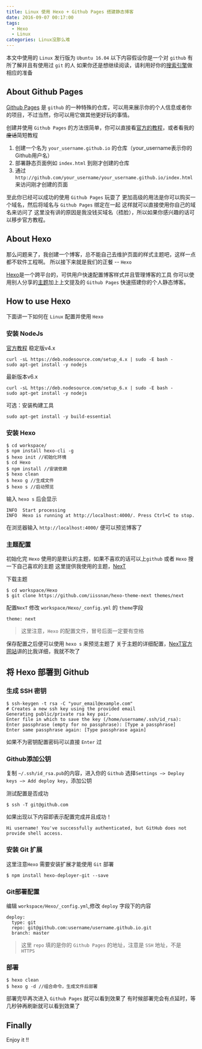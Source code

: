 ```yaml
---
title: Linux 使用 Hexo + Github Pages 搭建静态博客
date: 2016-09-07 00:17:00
tags: 
  - Hexo
  - Linux
categories: Linux没那么难
---
```


本文中使用的 `Linux` 发行版为 `Ubuntu 16.04`
以下内容假设你是一个对 `github` 有所了解并且有使用过 `git` 的人
如果你还是想继续阅读，请利用好你的[搜索引擎](http://google.com)做相应的准备
<!-- more -->

## About Github Pages

[Github Pages](https://pages.github.com/) 是 `github` 的一种特殊的仓库，可以用来展示你的个人信息或者你的项目，不过当然，你可以用它做其他更好玩的事情。

创建并使用 `Github Pages` 的方法很简单，你可以直接看[官方的教程](https://pages.github.com/)，或者看我的~~废话~~简短教程

1. 创建一个名为 `your_username.github.io` 的仓库（your_username表示你的Github用户名）
2. 部署静态页面例如 `index.html` 到刚才创建的仓库
3. 通过 `http://github.com/your_username/your_username.github.io/index.html` 来访问刚才创建的页面

至此你已经可以成功的使用 `Github Pages` 玩耍了
更加高级的用法是你可以购买一个域名，然后将域名与 `Github Pages` 绑定在一起
这样就可以直接使用你自己的域名来访问了
这里没有讲的原因是我没钱买域名（捂脸），所以如果你感兴趣的话可以移步官方教程。

## About Hexo

那么问题来了，我创建一个博客，总不能自己去维护页面的样式主题吧，这样一点都不软件工程啊。
所以接下来就是我们的正餐 -- `Hexo`

[Hexo](https://hexo.io/zh-cn/)是一个跨平台的，可供用户快速配置博客样式并且管理博客的工具
你可以使用别人分享的[主题](https://hexo.io/themes/)加上上文提及的 `Github Pages`  快速搭建你的个人静态博客。

## How to use Hexo

下面讲一下如何在 `Linux` 配置并使用 `Hexo`

### 安装 NodeJs
[官方教程](https://nodejs.org/en/download/package-manager/)
稳定版v4.x
```
curl -sL https://deb.nodesource.com/setup_4.x | sudo -E bash -
sudo apt-get install -y nodejs
```

最新版本v6.x
```
curl -sL https://deb.nodesource.com/setup_6.x | sudo -E bash -
sudo apt-get install -y nodejs
```
可选：安装构建工具
```
sudo apt-get install -y build-essential
```
### 安装 Hexo

```
$ cd workspace/
$ npm install hexo-cli -g
$ hexo init //初始化环境
$ cd Hexo
$ npm install //安装依赖
$ hexo clean
$ hexo g //生成文件
$ hexo s //启动预览
```

输入 `hexo s` 后会显示
```
INFO  Start processing
INFO  Hexo is running at http://localhost:4000/. Press Ctrl+C to stop.
```
在浏览器输入 `http://localhost:4000/` 便可以预览博客了

### 主题配置
初始化完 `Hexo` 使用的是默认的主题，如果不喜欢的话可以上`github` 或者 `Hexo` 搜一下自己喜欢的主题
这里提供我使用的主题，[NexT](https://github.com/iissnan/hexo-theme-next)

下载主题
```
$ cd workspace/Hexo
$ git clone https://github.com/iissnan/hexo-theme-next themes/next
```

配置`NexT`
修改 `workspace/Hexo/_config.yml` 的 `theme`字段
```
theme: next
```

> 这里注意，`Hexo` 的配置文件，冒号后面一定要有空格

保存配置之后便可以使用 `hexo s` 来预览主题了
关于主题的详细配置，[NexT官方网站](http://theme-next.iissnan.com/)讲的比我详细，我就不吹了

## 将 Hexo 部署到 Github

### 生成 SSH 密钥
```
$ ssh-keygen -t rsa -C "your_email@example.com"
# Creates a new ssh key using the provided email
Generating public/private rsa key pair.
Enter file in which to save the key (/home/username/.ssh/id_rsa):
Enter passphrase (empty for no passphrase): [Type a passphrase]
Enter same passphrase again: [Type passphrase again]
```
如果不为密钥配置密码可以直接 `Enter` 过

### Github添加公钥
复制 `~/.ssh/id_rsa.pub`的内容，进入你的 `Github`
选择`Settings –> Deploy keys –> Add deploy key`，添加公钥

测试配置是否成功
```
$ ssh -T git@github.com
```
如果出现以下内容即表示配置完成并且成功！
```
Hi username! You've successfully authenticated, but GitHub does not
provide shell access.
```

### 安装 Git 扩展
这里注意`Hexo` 需要安装扩展才能使用 `Git` 部署
```
$ npm install hexo-deployer-git --save
```

### Git部署配置
编辑 `workspace/Hexo/_config.yml`,修改 `deploy` 字段下的内容
```
deploy:
  type: git
  repo: git@github.com:username/username.github.io.git
  branch: master
```

> 这里 `repo` 填的是你的 `Github Pages` 的地址，注意是 `SSH` 地址，不是 `HTTPS`

### 部署

```
$ hexo clean
$ hexo g -d //组合命令，生成文件后部署
```
部署完毕再次进入 `Github Pages` 就可以看到效果了
有时候部署完会有点延时，等几秒钟再刷新就可以看到效果了

## Finally

Enjoy it !!
